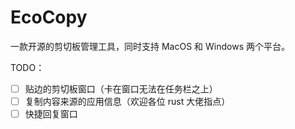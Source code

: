 # EcoCopy

一款开源的剪切板管理工具，同时支持 MacOS 和 Windows 两个平台。

TODO：

- [ ] 贴边的剪切板窗口（卡在窗口无法在任务栏之上）
- [ ] 复制内容来源的应用信息（欢迎各位 rust 大佬指点）
- [ ] 快捷回复窗口
